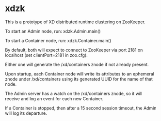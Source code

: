 xdzk
====
This is a prototype of XD distributed runtime clustering on ZooKeeper.

To start an Admin node, run: xdzk.Admin.main()

To start a Container node, run: xdzk.Container.main()

By default, both will expect to connect to ZooKeeper via port 2181 on localhost (set clientPort=2181 in zoo.cfg).

Either one will generate the /xd/containers znode if not already present.

Upon startup, each Container node will write its attributes to an ephemeral znode under /xd/containers using its generated UUID for the name of that node.

The Admin server has a watch on the /xd/containers znode, so it will receive and log an event for each new Container.

If a Container is stopped, then after a 15 second session timeout, the Admin will log its departure.

